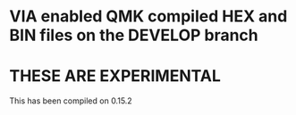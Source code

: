 # VIA enabled QMK compiled HEX and BIN files on the DEVELOP branch

# THESE ARE EXPERIMENTAL 

 This has been compiled on 0.15.2
